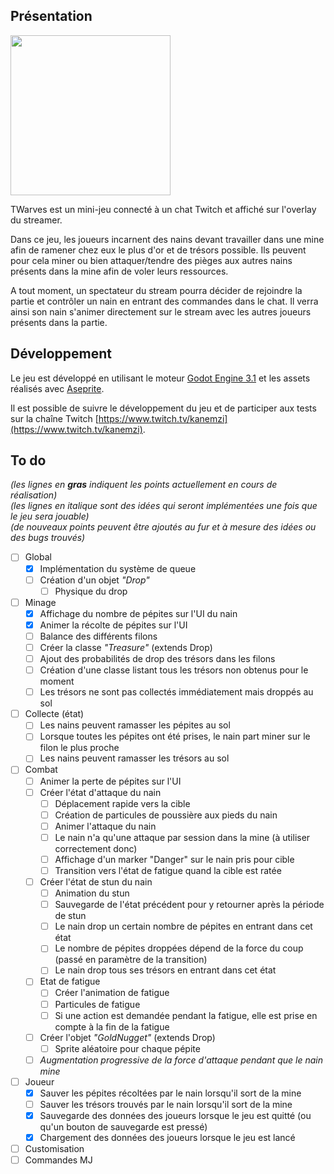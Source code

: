 ## Présentation
<img src="https://github.com/SimonROZEC/TWarves/blob/master/banner.png" height="256">

TWarves est un mini-jeu connecté à un chat Twitch et affiché sur l'overlay du streamer.
  
Dans ce jeu, les joueurs incarnent des nains devant travailler dans une mine afin de ramener chez eux le plus d'or et de trésors possible. Ils peuvent pour cela miner ou bien attaquer/tendre des pièges aux autres nains présents dans la mine afin de voler leurs ressources.
  
A tout moment, un spectateur du stream pourra décider de rejoindre la partie et contrôler un nain en entrant des commandes dans le chat. Il verra ainsi son nain s'animer directement sur le stream avec les autres joueurs présents dans la partie.

## Développement

Le jeu est développé en utilisant le moteur [Godot Engine 3.1](https://github.com/godotengine/godot) et les assets réalisés avec [Aseprite](https://github.com/aseprite/aseprite).

Il est possible de suivre le développement du jeu et de participer aux tests sur la chaîne Twitch [https://www.twitch.tv/kanemzi](https://www.twitch.tv/kanemzi).

## To do

*(les lignes en **gras** indiquent les points actuellement en cours de réalisation)*\
*(les lignes en italique sont des idées qui seront implémentées une fois que le jeu sera jouable)*\
*(de nouveaux points peuvent être ajoutés au fur et à mesure des idées ou des bugs trouvés)*

- [ ] Global
  - [x] Implémentation du système de queue
  - [ ] Création d'un objet *"Drop"*
     - [ ] Physique du drop
- [ ] Minage
  - [x] Affichage du nombre de pépites sur l'UI du nain
  - [x] Animer la récolte de pépites sur l'UI
  - [ ] Balance des différents filons
  - [ ] Créer la classe *"Treasure"* (extends Drop)
  - [ ] Ajout des probabilités de drop des trésors dans les filons
  - [ ] Création d'une classe listant tous les trésors non obtenus pour le moment
  - [ ] Les trésors ne sont pas collectés immédiatement mais droppés au sol
- [ ] Collecte (état)
  - [ ] Les nains peuvent ramasser les pépites au sol
  - [ ] Lorsque toutes les pépites ont été prises, le nain part miner sur le filon le plus proche
  - [ ] Les nains peuvent ramasser les trésors au sol
- [ ] Combat
  - [ ] Animer la perte de pépites sur l'UI
  - [ ] Créer l'état d'attaque du nain
    - [ ] Déplacement rapide vers la cible
    - [ ] Création de particules de poussière aux pieds du nain
    - [ ] Animer l'attaque du nain
    - [ ] Le nain n'a qu'une attaque par session dans la mine (à utiliser correctement donc)
    - [ ] Affichage d'un marker "Danger" sur le nain pris pour cible
    - [ ] Transition vers l'état de fatigue quand la cible est ratée
  - [ ] Créer l'état de stun du nain
    - [ ] Animation du stun
    - [ ] Sauvegarde de l'état précédent pour y retourner après la période de stun
    - [ ] Le nain drop un certain nombre de pépites en entrant dans cet état
    - [ ] Le nombre de pépites droppées dépend de la force du coup (passé en paramètre de la transition)
    - [ ] Le nain drop tous ses trésors en entrant dans cet état
  - [ ] Etat de fatigue
    - [ ] Créer l'animation de fatigue
    - [ ] Particules de fatigue
    - [ ] Si une action est demandée pendant la fatigue, elle est prise en compte à la fin de la fatigue
  - [ ] Créer l'objet *"GoldNugget"* (extends Drop)
    - [ ] Sprite aléatoire pour chaque pépite
  - [ ] *Augmentation progressive de la force d'attaque pendant que le nain mine*
- [ ] Joueur
  - [x] Sauver les pépites récoltées par le nain lorsqu'il sort de la mine
  - [ ] Sauver les trésors trouvés par le nain lorsqu'il sort de la mine
  - [x] Sauvegarde des données des joueurs lorsque le jeu est quitté (ou qu'un bouton de sauvegarde est pressé)
  - [x] Chargement des données des joueurs lorsque le jeu est lancé
- [ ] Customisation
- [ ] Commandes MJ
